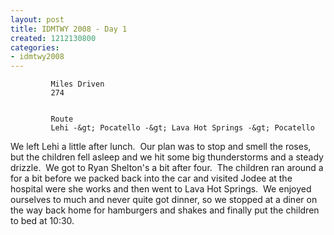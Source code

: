 ```yaml
---
layout: post
title: IDMTWY 2008 - Day 1
created: 1212130800
categories:
- idmtwy2008
---
```

 
     
         
             Miles Driven 
             274 
         
         
             Route 
             Lehi -&gt; Pocatello -&gt; Lava Hot Springs -&gt; Pocatello 
         
     
 
 We left Lehi a little after lunch.&nbsp; Our plan was to stop and smell the roses, but the children fell asleep and we hit some big thunderstorms and a steady drizzle.&nbsp; We got to Ryan Shelton's a bit after four.&nbsp; The children ran around a for a bit before we packed back into the car and visited Jodee at the hospital were she works and then went to Lava Hot Springs.&nbsp; We enjoyed ourselves to much and never quite got dinner, so we stopped at a diner on the way back home for hamburgers and shakes and finally put the children to bed at 10:30. 
